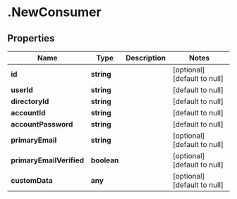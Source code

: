 # .NewConsumer

## Properties
Name | Type | Description | Notes
------------ | ------------- | ------------- | -------------
**id** | **string** |  | [optional] [default to null]
**userId** | **string** |  | [default to null]
**directoryId** | **string** |  | [default to null]
**accountId** | **string** |  | [default to null]
**accountPassword** | **string** |  | [default to null]
**primaryEmail** | **string** |  | [optional] [default to null]
**primaryEmailVerified** | **boolean** |  | [optional] [default to null]
**customData** | **any** |  | [optional] [default to null]


